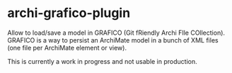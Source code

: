archi-grafico-plugin
====================

Allow to load/save a model in GRAFICO (Git fRiendly Archi FIle COllection). GRAFICO is a way to persist an ArchiMate model in a bunch of XML files (one file per ArchiMate element or view).

This is currently a work in progress and not usable in production.
